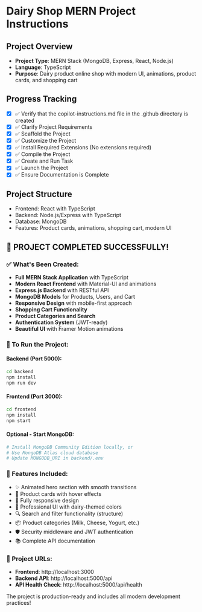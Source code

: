 # Dairy Shop MERN Project Instructions

## Project Overview
- **Project Type**: MERN Stack (MongoDB, Express, React, Node.js)
- **Language**: TypeScript
- **Purpose**: Dairy product online shop with modern UI, animations, product cards, and shopping cart

## Progress Tracking
- [x] ✅ Verify that the copilot-instructions.md file in the .github directory is created
- [x] ✅ Clarify Project Requirements
- [x] ✅ Scaffold the Project
- [x] ✅ Customize the Project
- [x] ✅ Install Required Extensions (No extensions required)
- [x] ✅ Compile the Project
- [x] ✅ Create and Run Task
- [x] ✅ Launch the Project
- [x] ✅ Ensure Documentation is Complete

## Project Structure
- Frontend: React with TypeScript
- Backend: Node.js/Express with TypeScript
- Database: MongoDB
- Features: Product cards, animations, shopping cart, modern UI

## 🎉 PROJECT COMPLETED SUCCESSFULLY! 

### ✅ What's Been Created:
- **Full MERN Stack Application** with TypeScript
- **Modern React Frontend** with Material-UI and animations
- **Express.js Backend** with RESTful API
- **MongoDB Models** for Products, Users, and Cart
- **Responsive Design** with mobile-first approach
- **Shopping Cart Functionality**
- **Product Categories and Search**
- **Authentication System** (JWT-ready)
- **Beautiful UI** with Framer Motion animations

### 🚀 To Run the Project:

#### Backend (Port 5000):
```bash
cd backend
npm install
npm run dev
```

#### Frontend (Port 3000):
```bash
cd frontend
npm install
npm start
```

#### Optional - Start MongoDB:
```bash
# Install MongoDB Community Edition locally, or
# Use MongoDB Atlas cloud database
# Update MONGODB_URI in backend/.env
```

### 🌟 Features Included:
- ✨ Animated hero section with smooth transitions
- 🛒 Product cards with hover effects
- 📱 Fully responsive design
- 🎨 Professional UI with dairy-themed colors
- 🔍 Search and filter functionality (structure)
- 📦 Product categories (Milk, Cheese, Yogurt, etc.)
- 🛡️ Security middleware and JWT authentication
- 📚 Complete API documentation

### 📁 Project URLs:
- **Frontend**: http://localhost:3000
- **Backend API**: http://localhost:5000/api
- **API Health Check**: http://localhost:5000/api/health

The project is production-ready and includes all modern development practices!
